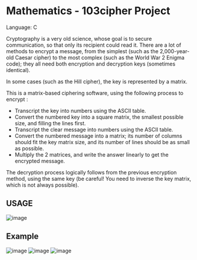 # Mathematics - 103cipher Project
Language: C

Cryptography is a very old science, whose goal is to secure communication, so that only its recipient could read it.
There are a lot of methods to encrypt a message, from the simplest (such as the 2,000-year-old Caesar cipher) to the most complex (such as the World War 2 Enigma code); they all need both encryption and decryption keys (sometimes identical).

In some cases (such as the Hill cipher), the key is represented by a matrix.

This is a matrix-based ciphering software, using the following process to encrypt :

  - Transcript the key into numbers using the ASCII table.
  - Convert the numbered key into a square matrix, the smallest possible size, and filling the lines first.
  - Transcript the clear message into numbers using the ASCII table.
  - Convert the numbered message into a matrix; its number of columns should fit the key matrix size, and its number of lines should be as small as possible.
  - Multiply the 2 matrices, and write the answer linearly to get the encrypted message.
 
 The decryption process logically follows from the previous encryption method, using the same key (be careful! You need to inverse the key matrix, which is not always possible).
 
 ## USAGE
 ![image](https://user-images.githubusercontent.com/91698189/160255084-79a17d27-ca15-4043-8b77-49b9caa0a721.png)

## Example
![image](https://user-images.githubusercontent.com/91698189/160255107-1b85e312-2c8d-4e4a-951e-519abd0dac77.png)
![image](https://user-images.githubusercontent.com/91698189/160255164-68c534a4-f0bb-4141-b9cf-a2b7ac23bae9.png)
![image](https://user-images.githubusercontent.com/91698189/160255193-a8097b4d-1793-4e9c-aa09-517fc07dade7.png)
